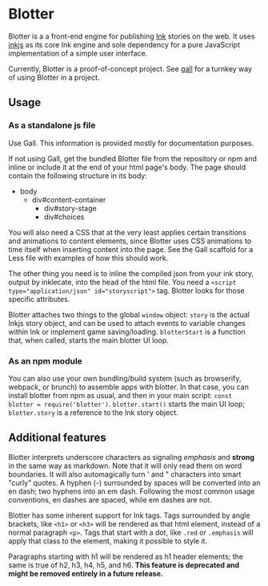 # Blotter

Blotter is a a front-end engine for publishing [Ink](https://github.com/inkle/ink) stories on the web. It uses [inkjs](https://github.com/y-lohse/inkjs) as its core Ink engine and sole dependency for a pure JavaScript implementation of a simple user interface.

Currently, Blotter is a proof-of-concept project. See [gall](http://github.com/sequitur/gall) for a turnkey way of using Blotter in a project.

## Usage

### As a standalone js file

Use Gall. This information is provided mostly for documentation purposes.

If not using Gall, get the bundled Blotter file from the repository or npm and inline or include it at the end of your html page's body. The page should contain the following structure in its body:

- body
  - div#content-container
    - div#story-stage
    - div#choices

You will also need a CSS that at the very least applies certain transitions and animations to content elements, since Blotter uses CSS animations to time itself when inserting content into the page. See the Gall scaffold for a Less file with examples of how this should work.

The other thing you need is to inline the compiled json from your ink story, output by inklecate, into the head of the html file. You need a `<script type="application/json" id="storyscript">` tag. Blotter looks for those specific attributes.

Blotter attaches two things to the global `window` object: `story` is the actual Inkjs story object, and can be used to attach events to variable changes within Ink or implement game saving/loading. `blotterStart` is a function that, when called, starts the main blotter UI loop.

### As an npm module

You can also use your own bundling/build system (such as browserify, webpack, or brunch) to assemble apps with blotter. In that case, you can install blotter from npm as usual, and then in your main script: `const blotter = require('blotter')`. `blotter.start()` starts the main UI loop; `blotter.story` is a reference to the Ink story object.

## Additional features

Blotter interprets underscore characters as signaling _emphasis_ and __strong__ in the same way as markdown. Note that it will only read them on word boundaries. It will also automagically turn ' and " characters into smart "curly" quotes. A hyphen (-) surrounded by spaces will be converted into an en dash; two hyphens into an em dash. Following the most common usage conventions, en dashes are spaced, while em dashes are not.

Blotter has some inherent support for Ink tags. Tags surrounded by angle brackets, like `<h1>` or `<h3>` will be rendered as that html element, instead of a normal paragraph `<p>`. Tags that start with a dot, like `.red` or `.emphasis` will apply that class to the element, making it possible to style it.

Paragraphs starting with h1 will be rendered as h1 header elements; the same is true of h2, h3, h4, h5, and h6. **This feature is deprecated and might be removed entirely in a future release.**
